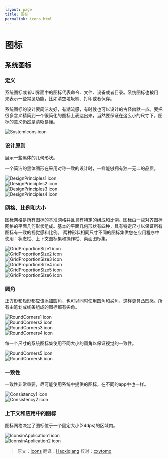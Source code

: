 ```yaml
---
layout: page
title: 图标
permalink: icons.html
---
```


# 图标

## 系统图标

### 定义

系统图标或者UI界面中的图标代表命令、文件、设备或者目录。系统图标也被用来表示一些常见功能，比如清空垃圾桶、打印或者保存。

系统图标的设计要简洁友好，有潮流感，有时候也可以设计的古怪幽默一点。要把很多含义精简到一个很简化的图标上表达出来，当然要保证在这么小的尺寸下，图标的意义仍然是清晰易懂。  

![SystemIcons icon](images/Style-SystemIcon-icon_set_large_mdpi.png)    

### 设计原则

展示一些黑体的几何形状。

一个简洁的黑体图形在采用对称一致的设计时，一样能够拥有独一无二的品质。

![DesignPrinciples1 icon](images/Style-SystemIcons-design_principlesa_large_mdpi.png)  
![DesignPrinciples2 icon](images/Style-SystemIcons-design_principlesb_large_mdpi.png)  
![DesignPrinciples3 icon](images/Style-SystemIcons-design_principlesc_large_mdpi.png)  
![DesignPrinciples4 icon](images/Style-SystemIcons-design_principlesd_large_mdpi.png)  

### 网格、比例和大小

图标网格是所有图标的基准网格并且具有特定的组成和比例。图标由一些对齐图标网格的平面几何形状组成。基本的平面几何形状有四种，具有特定尺寸以保证所有图标有一致的视觉感和比例。
两种形状相同尺寸不同的图标集供您在应用程序中使用：状态栏、上下文图标集和操作栏、桌面图标集。   

![GridProportionSize1 icon](images/Style-SystemIcons-grid_proportion_sizesa_large_mdpi.png)   
![GridProportionSize2 icon](images/Style-SystemIcons-grid_proportion_sizesb_large_mdpi.png)  
![GridProportionSize3 icon](images/Style-SystemIcons-grid_proportion_sizesc_large_mdpi.png)   
![GridProportionSize4 icon](images/Style-SystemIcons-grid_proportion_sizesd_large_mdpi.png)   
![GridProportionSize5 icon](images/Style-SystemIcons-grid_proportion_sizese_large_mdpi.png)   
![GridProportionSize6 icon](images/Style-SystemIcons-grid_proportion_sizesf_large_mdpi.png)   

### 圆角

正方形和矩形都应该添加圆角，也可以同时使用圆角和尖角，这样更具凸凹感。所有由笔划或线条组成的图标都有尖角。  

![RoundCorners1 icon](images/Style-SystemIcons-round_cornersa_large_mdpi.png)  
![RoundCorners2 icon](images/Style-SystemIcons-round_cornersb_large_mdpi.png)   
![RoundCorners3 icon](images/style-systemicons-stroke-terminala_large_mdpi.png)   
![RoundCorners4 icon](images/style-systemicons-stroke-terminalb_large_mdpi.png)  

每一个尺寸的系统图标集使用不同大小的圆角以保证视觉的一致性。  

![RoundCorners5 icon](images/style-systemicons-stroke-weighta_large_mdpi.png)  
![RoundCorners6 icon](images/style-systemicons-stroke-weightb_large_mdpi.png)   

### 一致性

一致性非常重要，尽可能使用系统中提供的图标，在不同的app中也一样。

![Consistency1 icon](images/style-systemicons-do_large_mdpi.png)   
![Consistency2 icon](images/style-systemicons-dont_large_mdpi.png)   

### 上下文和应用中的图标

图标网格决定了图标位于一个固定大小(24dps)的区域内。

![IconsinApplication1 icon](images/Style-SystemIcons-icons_incontexta_large_mdpi.png)   
![IconsinApplication2 icon](images/Style-SystemIcons-icons_incontextb_large_mdpi.png)   

> 原文：[Icons](http://www.google.com/design/spec/style/icons.html) 翻译：[Haoxiqiang](https://github.com/haoxiqiang) 校对：[cxytomo](https://github.com/cxytomo)
